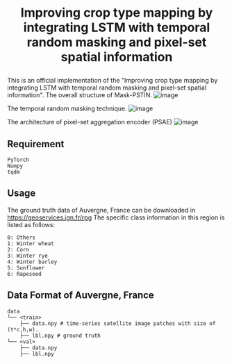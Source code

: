 # <p align="center">Improving crop type mapping by integrating LSTM with temporal random masking and pixel-set spatial information</p>

This is an official implementation of the "Improving crop type mapping by integrating LSTM with temporal random masking and pixel-set spatial information".
The overall structure of Mask-PSTIN.
![image](https://github.com/user-attachments/assets/f9767bfd-7a21-4e0b-8830-7c3613dbb72f)

The temporal random masking technique.
![image](https://github.com/user-attachments/assets/f7f31341-855f-442f-ae7a-b3e875318fa8)

The architecture of pixel-set aggregation encoder (PSAE)
![image](https://github.com/user-attachments/assets/1a3b42b0-8dba-42b9-9ddb-4bd5bf30abc6)

## Requirement 
``````
PyTorch
Numpy
tqdm
``````

## Usage
The ground truth data of Auvergne, France can be downloaded in https://geoservices.ign.fr/rpg
The specific class information in this region is listed as follows:
``````
0: Others
1: Winter wheat
2: Corn
3: Winter rye
4: Winter barley
5: Sunflower
6: Rapeseed
``````

## Data Format of Auvergne, France 
``````
data
└── <train>
    ├── data.npy # time-series satellite image patches with size of (t*c,h,w).
    ├── lbl.npy # ground truth
└── <val>
    ├── data.npy
    ├── lbl.npy
``````





